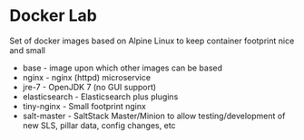 # Docker Lab

Set of docker images based on Alpine Linux to keep container footprint nice and small

- base          - image upon which other images can be based
- nginx         - nginx (httpd) microservice
- jre-7         - OpenJDK 7 (no GUI support)
- elasticsearch - Elasticsearch plus plugins
- tiny-nginx    - Small footprint nginx
- salt-master   - SaltStack Master/Minion to allow testing/development of new SLS, pillar data, config changes, etc
